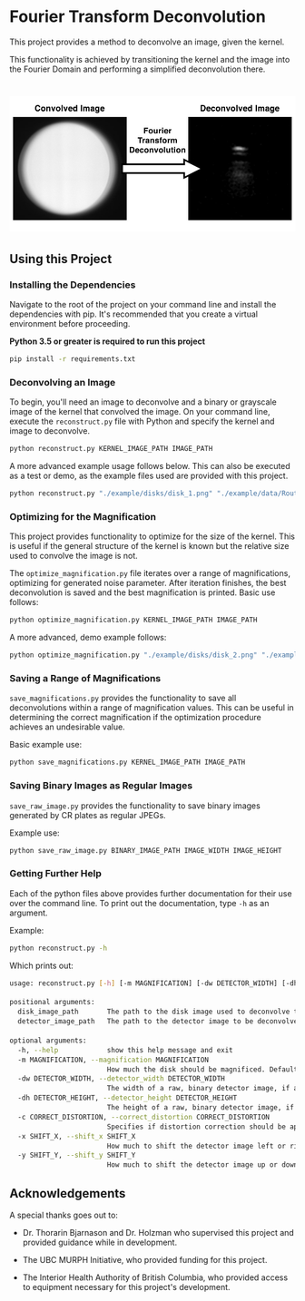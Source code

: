 # Fourier Transform Deconvolution

This project provides a method to deconvolve an image, given the kernel.

This functionality is achieved by transitioning the kernel and the
image into the Fourier Domain and performing a simplified deconvolution there.

<h1 align="center">
  <img src="https://raw.githubusercontent.com/Brikwerk/fourier-transform-deconvolution/master/example/ftd_example.jpg" alt="FTD Example">
</h1>

## Using this Project

### Installing the Dependencies

Navigate to the root of the project on your command line and install the dependencies
with pip. It's recommended that you create a virtual environment before proceeding.

**Python 3.5 or greater is required to run this project**

```bash
pip install -r requirements.txt
```

### Deconvolving an Image

To begin, you'll need an image to deconvolve and a binary or grayscale image of the kernel that convolved the image. On your command line, execute the `reconstruct.py` file with Python and specify the kernel and image to deconvolve.

```bash
python reconstruct.py KERNEL_IMAGE_PATH IMAGE_PATH
```

A more advanced example usage follows below. This can also be executed as a test or demo, as the example files used are provided with this project.

```bash
python reconstruct.py "./example/disks/disk_1.png" "./example/data/Routine1008.std" -m 0.487 -x -750 -c -0.000015
```

### Optimizing for the Magnification

This project provides functionality to optimize for the size of the kernel. This is useful if the general structure of the kernel is known but the relative size used to convolve the image is not.

The `optimize_magnification.py` file iterates over a range of magnifications, optimizing for generated noise parameter. After iteration finishes, the best deconvolution is saved and the best magnification is printed. Basic use follows:

```bash
python optimize_magnification.py KERNEL_IMAGE_PATH IMAGE_PATH
```

A more advanced, demo example follows:

```bash
python optimize_magnification.py "./example/disks/disk_2.png" "./example/data/Routine95120.std" -i 40 -s 0.3 -e 0.4
```

### Saving a Range of Magnifications

`save_magnifications.py` provides the functionality to save all deconvolutions within a range of magnification values. This can be useful in determining the correct magnification if the optimization procedure achieves an undesirable value.

Basic example use:

```bash
python save_magnifications.py KERNEL_IMAGE_PATH IMAGE_PATH
```

### Saving Binary Images as Regular Images

`save_raw_image.py` provides the functionality to save binary images generated by CR plates as regular JPEGs.

Example use:

```bash
python save_raw_image.py BINARY_IMAGE_PATH IMAGE_WIDTH IMAGE_HEIGHT
```

### Getting Further Help

Each of the python files above provides further documentation for their use over the command line. To print out the documentation, type `-h` as an argument.

Example:

```bash
python reconstruct.py -h
```

Which prints out:

```bash
usage: reconstruct.py [-h] [-m MAGNIFICATION] [-dw DETECTOR_WIDTH] [-dh DETECTOR_HEIGHT] [-c CORRECT_DISTORTION] [-x SHIFT_X] [-y SHIFT_Y] disk_image_path detector_image_path

positional arguments:
  disk_image_path       The path to the disk image used to deconvolve the detector image.
  detector_image_path   The path to the detector image to be deconvolved.

optional arguments:
  -h, --help            show this help message and exit
  -m MAGNIFICATION, --magnification MAGNIFICATION
                        How much the disk should be magnificed. Defaults to 1.0.
  -dw DETECTOR_WIDTH, --detector_width DETECTOR_WIDTH
                        The width of a raw, binary detector image, if a binary detector image is specified.
  -dh DETECTOR_HEIGHT, --detector_height DETECTOR_HEIGHT
                        The height of a raw, binary detector image, if a binary detector image is specified.
  -c CORRECT_DISTORTION, --correct_distortion CORRECT_DISTORTION
                        Specifies if distortion correction should be applied. A good starting number for this is -1.5e-5.
  -x SHIFT_X, --shift_x SHIFT_X
                        How much to shift the detector image left or right. Shifting the image will delete the portion of the image shifted. The remainder will be filled with black.
  -y SHIFT_Y, --shift_y SHIFT_Y
                        How much to shift the detector image up or down. Shifting the image will delete the portion of the image shifted. The remainder will be filled with black.
```

## Acknowledgements

A special thanks goes out to:

- Dr. Thorarin Bjarnason and Dr. Holzman who supervised this project and provided guidance while in development.

- The UBC MURPH Initiative, who provided funding for this project.

- The Interior Health Authority of British Columbia, who provided access to equipment necessary for this project's development.
